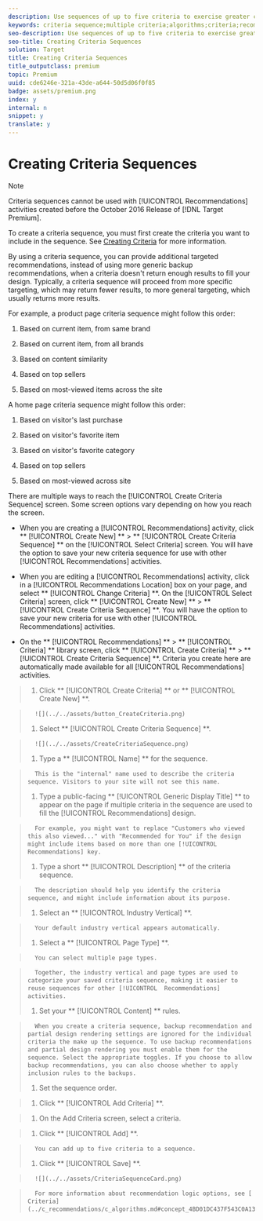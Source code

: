 ```yaml
---
description: Use sequences of up to five criteria to exercise greater control of the items that appear in your Recommendations activities.
keywords: criteria sequence;multiple criteria;algorithms;criteria;recommendations criteria
seo-description: Use sequences of up to five criteria to exercise greater control of the items that appear in your Recommendations activities.
seo-title: Creating Criteria Sequences
solution: Target
title: Creating Criteria Sequences
title_outputclass: premium
topic: Premium
uuid: cde6246e-321a-43de-a644-50d5d06f0f85
badge: assets/premium.png
index: y
internal: n
snippet: y
translate: y
---
```


# Creating Criteria Sequences


>[!NOTE]
>
>Criteria sequences cannot be used with [!UICONTROL  Recommendations] activities created before the October 2016 Release of [!DNL  Target Premium]. 



To create a criteria sequence, you must first create the criteria you want to include in the sequence. See [ Creating Criteria](../c_recommendations/c_algorithms/t_create_new_algorithm.md#task_8A9CB465F28D44899F69F38AD27352FE) for more information. 

By using a criteria sequence, you can provide additional targeted recommendations, instead of using more generic backup recommendations, when a criteria doesn't return enough results to fill your design. Typically, a criteria sequence will proceed from more specific targeting, which may return fewer results, to more general targeting, which usually returns more results. 

For example, a product page criteria sequence might follow this order: 


1. Based on current item, from same brand 

1. Based on current item, from all brands 

1. Based on content similarity 

1. Based on top sellers 

1. Based on most-viewed items across the site 



A home page criteria sequence might follow this order: 


1. Based on visitor's last purchase 

1. Based on visitor's favorite item 

1. Based on visitor's favorite category 

1. Based on top sellers 

1. Based on most-viewed across site 



There are multiple ways to reach the [!UICONTROL  Create Criteria Sequence] screen. Some screen options vary depending on how you reach the screen. 


* When you are creating a [!UICONTROL  Recommendations] activity, click ** [!UICONTROL  Create New] ** > ** [!UICONTROL  Create Criteria Sequence] ** on the [!UICONTROL  Select Criteria] screen. You will have the option to save your new criteria sequence for use with other [!UICONTROL  Recommendations] activities. 

* When you are editing a [!UICONTROL  Recommendations] activity, click in a [!UICONTROL  Recommendations Location] box on your page, and select ** [!UICONTROL  Change Criteria] **. On the [!UICONTROL  Select Criteria] screen, click ** [!UICONTROL  Create New] ** > ** [!UICONTROL  Create Criteria Sequence] **. You will have the option to save your new criteria for use with other [!UICONTROL  Recommendations] activities. 

* On the ** [!UICONTROL  Recommendations] ** > ** [!UICONTROL  Criteria] ** library screen, click ** [!UICONTROL  Create Criteria] ** > ** [!UICONTROL  Create Criteria Sequence] **. Criteria you create here are automatically made available for all [!UICONTROL  Recommendations] activities. 



>1. Click ** [!UICONTROL  Create Criteria] ** or ** [!UICONTROL  Create New] **.

>       ![](../../assets/button_CreateCriteria.png) 
>1. Select ** [!UICONTROL  Create Criteria Sequence] **.

>       ![](../../assets/CreateCriteriaSequence.png) 
>1. Type a ** [!UICONTROL  Name] ** for the sequence.

>       This is the "internal" name used to describe the criteria sequence. Visitors to your site will not see this name. 
>1. Type a public-facing ** [!UICONTROL  Generic Display Title] ** to appear on the page if multiple criteria in the sequence are used to fill the [!UICONTROL  Recommendations] design.

>       For example, you might want to replace "Customers who viewed this also viewed..." with "Recommended for You" if the design might include items based on more than one [!UICONTROL  Recommendations] key. 
>1. Type a short ** [!UICONTROL  Description] ** of the criteria sequence.

>       The description should help you identify the criteria sequence, and might include information about its purpose. 
>1. Select an ** [!UICONTROL  Industry Vertical] **.

>       Your default industry vertical appears automatically. 
>1. Select a ** [!UICONTROL  Page Type] **.

>       You can select multiple page types. 

>       Together, the industry vertical and page types are used to categorize your saved criteria sequence, making it easier to reuse sequences for other [!UICONTROL  Recommendations] activities. 
>1. Set your ** [!UICONTROL  Content] ** rules.

>       When you create a criteria sequence, backup recommendation and partial design rendering settings are ignored for the individual criteria the make up the sequence. To use backup recommendations and partial design rendering you must enable them for the sequence. Select the appropriate toggles. If you choose to allow backup recommendations, you can also choose whether to apply inclusion rules to the backups. 
>1. Set the sequence order.

>    
>    1. Click ** [!UICONTROL  Add Criteria] **. 

>    1. On the Add Criteria screen, select a criteria. 

>    1. Click ** [!UICONTROL  Add] **. 

>       You can add up to five criteria to a sequence. 
>1. Click ** [!UICONTROL  Save] **.

>       ![](../../assets/CriteriaSequenceCard.png) 

>       For more information about recommendation logic options, see [ Criteria](../c_recommendations/c_algorithms.md#concept_4BD01DC437F543C0A13621C93A302750). 
